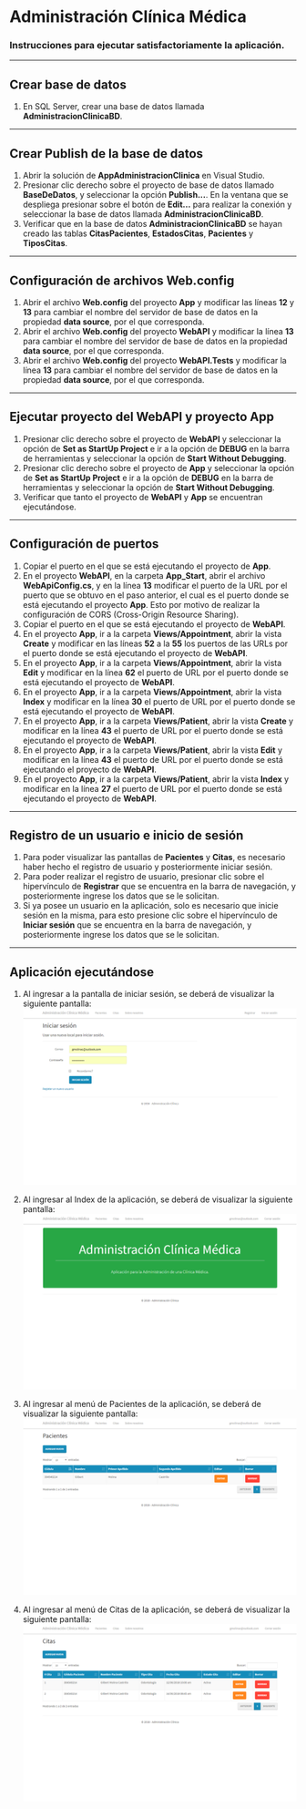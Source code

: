 # Administración Clínica Médica

### Instrucciones para ejecutar satisfactoriamente la aplicación.

----
## Crear base de datos
1. En SQL Server, crear una base de datos llamada **AdministracionClinicaBD**.

----
## Crear Publish de la base de datos
1. Abrir la solución de **AppAdministracionClinica** en Visual Studio.
2. Presionar clic derecho sobre el proyecto de base de datos llamado **BaseDeDatos**, y seleccionar la opción **Publish...**. En la ventana que se despliega presionar sobre el botón de **Edit...** para realizar la conexión y seleccionar la base de datos llamada **AdministracionClinicaBD**.
3. Verificar que en la base de datos **AdministracionClinicaBD** se hayan creado las tablas **CitasPacientes**, **EstadosCitas**, **Pacientes** y **TiposCitas**.

----
## Configuración de archivos Web.config
1. Abrir el archivo **Web.config** del proyecto **App** y modificar las líneas **12** y **13** para cambiar el nombre del servidor de base de datos en la propiedad **data source**, por el que corresponda.
2. Abrir el archivo **Web.config** del proyecto **WebAPI** y modificar la línea **13** para cambiar el nombre del servidor de base de datos en la propiedad **data source**, por el que corresponda.
3. Abrir el archivo **Web.config** del proyecto **WebAPI.Tests** y modificar la línea **13** para cambiar el nombre del servidor de base de datos en la propiedad **data source**, por el que corresponda.

----
## Ejecutar proyecto del WebAPI y proyecto App
1. Presionar clic derecho sobre el proyecto de **WebAPI** y seleccionar la opción de **Set as StartUp Project** e ir a la opción de **DEBUG** en la barra de herramientas y seleccionar la opción de **Start Without Debugging**.
2. Presionar clic derecho sobre el proyecto de **App** y seleccionar la opción de **Set as StartUp Project** e ir a la opción de **DEBUG** en la barra de herramientas y seleccionar la opción de **Start Without Debugging**.
3. Verificar que tanto el proyecto de **WebAPI** y **App** se encuentran ejecutándose.

----
## Configuración de puertos
1. Copiar el puerto en el que se está ejecutando el proyecto de **App**.
2. En el proyecto **WebAPI**, en la carpeta **App_Start**, abrir el archivo **WebApiConfig.cs**, y en la línea **13** modificar el puerto de la URL por el puerto que se obtuvo en el paso anterior, el cual es el puerto donde se está ejecutando el proyecto **App**. Esto por motivo de realizar la configuración de CORS (Cross-Origin Resource Sharing).
3. Copiar el puerto en el que se está ejecutando el proyecto de **WebAPI**.
4. En el proyecto **App**, ir a la carpeta **Views/Appointment**, abrir la vista **Create** y modificar en las líneas **52** a la **55** los puertos de las URLs por el puerto donde se está ejecutando el proyecto de **WebAPI**.
5. En el proyecto **App**, ir a la carpeta **Views/Appointment**, abrir la vista **Edit** y modificar en la línea **62** el puerto de URL por el puerto donde se está ejecutando el proyecto de **WebAPI**.
6. En el proyecto **App**, ir a la carpeta **Views/Appointment**, abrir la vista **Index** y modificar en la línea **30** el puerto de URL por el puerto donde se está ejecutando el proyecto de **WebAPI**.
7. En el proyecto **App**, ir a la carpeta **Views/Patient**, abrir la vista **Create** y modificar en la línea **43** el puerto de URL por el puerto donde se está ejecutando el proyecto de **WebAPI**.
8. En el proyecto **App**, ir a la carpeta **Views/Patient**, abrir la vista **Edit** y modificar en la línea **43** el puerto de URL por el puerto donde se está ejecutando el proyecto de **WebAPI**.
9. En el proyecto **App**, ir a la carpeta **Views/Patient**, abrir la vista **Index** y modificar en la línea **27** el puerto de URL por el puerto donde se está ejecutando el proyecto de **WebAPI**.

----
## Registro de un usuario e inicio de sesión
1. Para poder visualizar las pantallas de **Pacientes** y **Citas**, es necesario haber hecho el registro de usuario y posteriormente iniciar sesión.
2. Para poder realizar el registro de usuario, presionar clic sobre el hipervínculo de **Registrar** que se encuentra en la barra de navegación, y posteriormente ingrese los datos que se le solicitan.
3. Si ya posee un usuario en la aplicación, solo es necesario que inicie sesión en la misma, para esto presione clic sobre el hipervínculo de **Iniciar sesión** que se encuentra en la barra de navegación, y posteriormente ingrese los datos que se le solicitan.

----
## Aplicación ejecutándose
1. Al ingresar a la pantalla de iniciar sesión, se deberá de visualizar la siguiente pantalla:
![Pantalla de Iniciar Sesión](https://github.com/GilbertMolina/App_Administracion_Clinica/blob/master/App/ImagenesAplicacion/01.png)

2. Al ingresar al Index de la aplicación, se deberá de visualizar la siguiente pantalla:
![Pantalla Bienvenida](https://github.com/GilbertMolina/App_Administracion_Clinica/blob/master/App/ImagenesAplicacion/02.png)

2. Al ingresar al menú de Pacientes de la aplicación, se deberá de visualizar la siguiente pantalla:
![Pantalla Pacientes](https://github.com/GilbertMolina/App_Administracion_Clinica/blob/master/App/ImagenesAplicacion/03.png)

2. Al ingresar al menú de Citas de la aplicación, se deberá de visualizar la siguiente pantalla:
![Pantalla Citas](https://github.com/GilbertMolina/App_Administracion_Clinica/blob/master/App/ImagenesAplicacion/04.png)